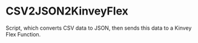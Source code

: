 # CSV2JSON2KinveyFlex
Script, which converts CSV data to JSON, then sends this data to a Kinvey Flex Function.
